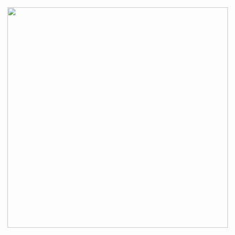 <img src='https://github.com/yen880405/yenlin/blob/master/image/hashtable.jpg' height=500 weight =500>
